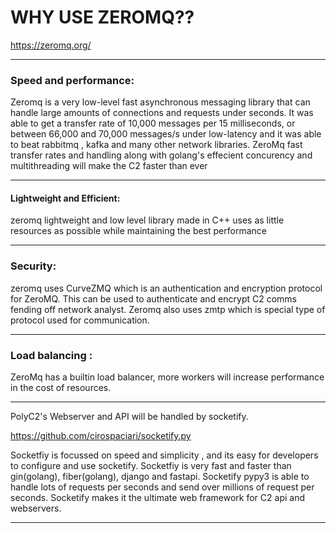 # WHY USE ZEROMQ??
https://zeromq.org/

---

### Speed and performance:
Zeromq is a very low-level fast asynchronous messaging library that can handle large amounts of connections and requests under seconds. It was able to get a transfer rate of 10,000 messages per 15 milliseconds, or between 66,000 and 70,000 messages/s under low-latency and it was able to beat rabbitmq , kafka and many other network libraries. ZeroMq fast transfer rates and handling along with golang's effecient concurency and multithreading will make the C2 faster than ever

---

#### Lightweight and Efficient:
zeromq lightweight and low level library made in C++ uses as little resources as possible while maintaining the best performance

---

### Security:
zeromq uses CurveZMQ which is an authentication and encryption protocol for ZeroMQ. This can be used to authenticate and encrypt C2 comms fending off network analyst. Zeromq also uses zmtp which is special type of protocol used for communication. 

---

### Load balancing :
ZeroMq has a builtin load balancer, more workers will increase performance in the cost of resources.

---

PolyC2's Webserver and API will be handled by socketify. 

https://github.com/cirospaciari/socketify.py

Socketfiy is focussed on speed and simplicity , and its easy for developers to configure and use socketify. Socketfiy is very fast and faster than gin(golang), fiber(golang), django and fastapi. Socketify pypy3 is able to handle lots of requests per seconds and send over millions of request per seconds. Socketify makes it the ultimate web framework for C2 api and webservers. 

---
